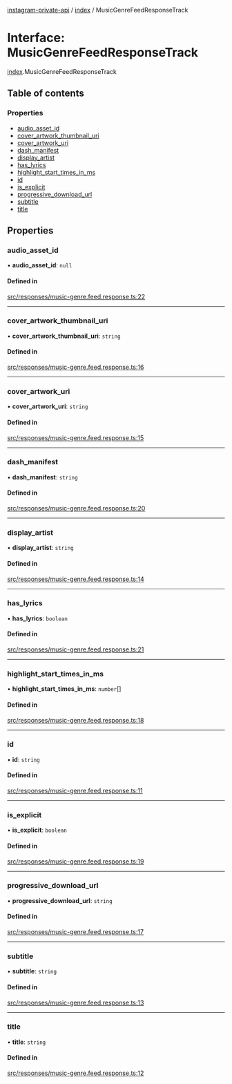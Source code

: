 [instagram-private-api](../../README.md) / [index](../../modules/index.md) / MusicGenreFeedResponseTrack

# Interface: MusicGenreFeedResponseTrack

[index](../../modules/index.md).MusicGenreFeedResponseTrack

## Table of contents

### Properties

- [audio\_asset\_id](MusicGenreFeedResponseTrack.md#audio_asset_id)
- [cover\_artwork\_thumbnail\_uri](MusicGenreFeedResponseTrack.md#cover_artwork_thumbnail_uri)
- [cover\_artwork\_uri](MusicGenreFeedResponseTrack.md#cover_artwork_uri)
- [dash\_manifest](MusicGenreFeedResponseTrack.md#dash_manifest)
- [display\_artist](MusicGenreFeedResponseTrack.md#display_artist)
- [has\_lyrics](MusicGenreFeedResponseTrack.md#has_lyrics)
- [highlight\_start\_times\_in\_ms](MusicGenreFeedResponseTrack.md#highlight_start_times_in_ms)
- [id](MusicGenreFeedResponseTrack.md#id)
- [is\_explicit](MusicGenreFeedResponseTrack.md#is_explicit)
- [progressive\_download\_url](MusicGenreFeedResponseTrack.md#progressive_download_url)
- [subtitle](MusicGenreFeedResponseTrack.md#subtitle)
- [title](MusicGenreFeedResponseTrack.md#title)

## Properties

### audio\_asset\_id

• **audio\_asset\_id**: ``null``

#### Defined in

[src/responses/music-genre.feed.response.ts:22](https://github.com/Nerixyz/instagram-private-api/blob/0e0721c/src/responses/music-genre.feed.response.ts#L22)

___

### cover\_artwork\_thumbnail\_uri

• **cover\_artwork\_thumbnail\_uri**: `string`

#### Defined in

[src/responses/music-genre.feed.response.ts:16](https://github.com/Nerixyz/instagram-private-api/blob/0e0721c/src/responses/music-genre.feed.response.ts#L16)

___

### cover\_artwork\_uri

• **cover\_artwork\_uri**: `string`

#### Defined in

[src/responses/music-genre.feed.response.ts:15](https://github.com/Nerixyz/instagram-private-api/blob/0e0721c/src/responses/music-genre.feed.response.ts#L15)

___

### dash\_manifest

• **dash\_manifest**: `string`

#### Defined in

[src/responses/music-genre.feed.response.ts:20](https://github.com/Nerixyz/instagram-private-api/blob/0e0721c/src/responses/music-genre.feed.response.ts#L20)

___

### display\_artist

• **display\_artist**: `string`

#### Defined in

[src/responses/music-genre.feed.response.ts:14](https://github.com/Nerixyz/instagram-private-api/blob/0e0721c/src/responses/music-genre.feed.response.ts#L14)

___

### has\_lyrics

• **has\_lyrics**: `boolean`

#### Defined in

[src/responses/music-genre.feed.response.ts:21](https://github.com/Nerixyz/instagram-private-api/blob/0e0721c/src/responses/music-genre.feed.response.ts#L21)

___

### highlight\_start\_times\_in\_ms

• **highlight\_start\_times\_in\_ms**: `number`[]

#### Defined in

[src/responses/music-genre.feed.response.ts:18](https://github.com/Nerixyz/instagram-private-api/blob/0e0721c/src/responses/music-genre.feed.response.ts#L18)

___

### id

• **id**: `string`

#### Defined in

[src/responses/music-genre.feed.response.ts:11](https://github.com/Nerixyz/instagram-private-api/blob/0e0721c/src/responses/music-genre.feed.response.ts#L11)

___

### is\_explicit

• **is\_explicit**: `boolean`

#### Defined in

[src/responses/music-genre.feed.response.ts:19](https://github.com/Nerixyz/instagram-private-api/blob/0e0721c/src/responses/music-genre.feed.response.ts#L19)

___

### progressive\_download\_url

• **progressive\_download\_url**: `string`

#### Defined in

[src/responses/music-genre.feed.response.ts:17](https://github.com/Nerixyz/instagram-private-api/blob/0e0721c/src/responses/music-genre.feed.response.ts#L17)

___

### subtitle

• **subtitle**: `string`

#### Defined in

[src/responses/music-genre.feed.response.ts:13](https://github.com/Nerixyz/instagram-private-api/blob/0e0721c/src/responses/music-genre.feed.response.ts#L13)

___

### title

• **title**: `string`

#### Defined in

[src/responses/music-genre.feed.response.ts:12](https://github.com/Nerixyz/instagram-private-api/blob/0e0721c/src/responses/music-genre.feed.response.ts#L12)
